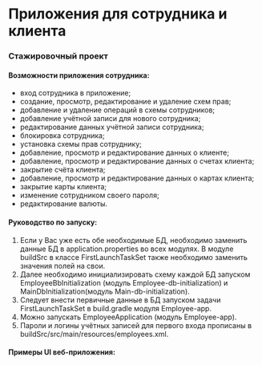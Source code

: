 # Приложения для сотрудника и клиента
### Стажировочный проект

#### Возможности приложения сотрудника:
* вход сотрудника в приложение;
* создание, просмотр, редактирование и удаление схем прав;
* добавление и удаление операций в схемы сотрудников;
* добавление учётной записи для нового сотрудника;
* редактирование данных учётной записи сотрудника;
* блокировка сотрудника;
* установка схемы прав сотруднику;
* добавление, просмотр и редактирование данных о клиенте;
* добавление, просмотр и редактирование данных о счетах клиента;
* закрытие счёта клиента;
* добавление, просмотр и редактирование данных о картах клиента;
* закрытие карты клиента;
* изменение сотрудником своего пароля;
* редактирование валюты.
  
#### Руководство по запуску:
1. Если у Вас уже есть обе необходимые БД, необходимо заменить данные БД в application.properties во всех модулях. В модуле buildSrc в классе FirstLaunchTaskSet также необходимо заменить значения полей на свои.  
2. Далее необходимо инициализировать схему каждой БД запуском EmployeeВbInitialization (модуль Employee-db-initialization) и MainDbInitialization(модуль Main-db-initialization).  
3. Следует внести первичные данные в БД запуском задачи FirstLaunchTaskSet в build.gradle модуля Employee-app.  
4. Можно запускать EmployeeApplication (модуль Employee-app).  
5. Пароли и логины учётных записей для первого входа прописаны в buildSrc/src/main/resources/employees.xml.  

#### Примеры UI веб-приложения:
